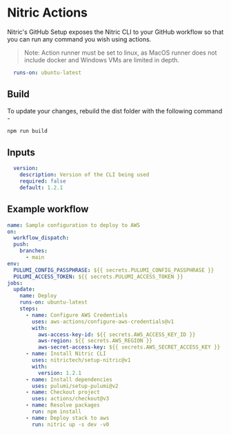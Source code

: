 # Nitric Actions

Nitric's GitHub Setup exposes the Nitric CLI to your GitHub workflow so that you can run any command you wish using actions.

> Note: Action runner must be set to linux, as MacOS runner does not include docker and Windows VMs are limited in depth.

```yaml
  runs-on: ubuntu-latest
```

## Build 

To update your changes, rebuild the dist folder with the following command - 

```bash
npm run build 
```

## Inputs

```yaml
  version: 
    description: Version of the CLI being used
    required: false
    default: 1.2.1   
```

## Example workflow

```yaml
name: Sample configuration to deploy to AWS
on:
  workflow_dispatch:
  push:
    branches:
      - main
env:
  PULUMI_CONFIG_PASSPHRASE: ${{ secrets.PULUMI_CONFIG_PASSPHRASE }}          
  PULUMI_ACCESS_TOKEN: ${{ secrets.PULUMI_ACCESS_TOKEN }}
jobs:
  update:
    name: Deploy
    runs-on: ubuntu-latest
    steps:
      - name: Configure AWS Credentials
        uses: aws-actions/configure-aws-credentials@v1
        with:
          aws-access-key-id: ${{ secrets.AWS_ACCESS_KEY_ID }}
          aws-region: ${{ secrets.AWS_REGION }}
          aws-secret-access-key: ${{ secrets.AWS_SECRET_ACCESS_KEY }}         
      - name: Install Nitric CLI
        uses: nitrictech/setup-nitric@v1
        with: 
          version: 1.2.1
      - name: Install dependencies
        uses: pulumi/setup-pulumi@v2               
      - name: Checkout project 
        uses: actions/checkout@v3
      - name: Resolve packages
        run: npm install
      - name: Deploy stack to aws
        run: nitric up -s dev -v0
```

